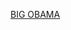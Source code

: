 [BIG OBAMA](https://media.discordapp.net/attachments/502482591669288984/584131828751925258/unknown.png)
